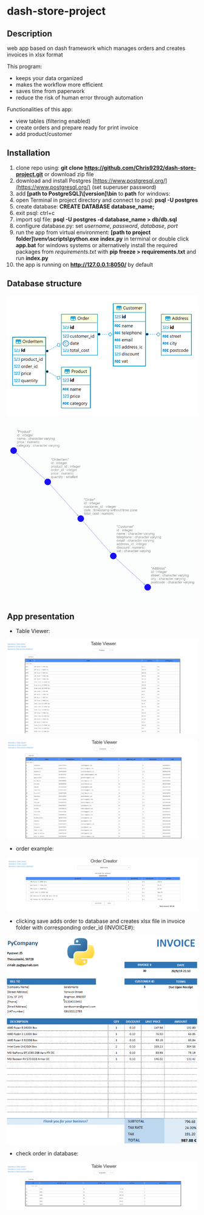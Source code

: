 # dash-store-project
## Description

web app based on dash framework which manages orders and creates invoices in xlsx format

This program:
- keeps your data organized
- makes the workflow more efficient
- saves time from paperwork
- reduce the risk of human error through automation

Functionalities of this app:
- view tables (filtering enabled)
- create orders and prepare ready for print invoice
- add product/customer

## Installation

1. clone repo using: **git clone https://github.com/Chris9292/dash-store-project.git** or download zip file
2. download and install Postgres [https://www.postgresql.org/](https://www.postgresql.org/) (set superuser password)
3. add **[path to PostgreSQL]\\[version]\bin** to **path** for windows: 
4. open Terminal in project directory and connect to psql: **psql -U postgres**
5. create database: **CREATE DATABASE database_name;**
6. exit psql: ctrl+c
7. import sql file: **psql -U postgres -d database_name > db/db.sql**
8. configure database.py: set _username_, _password_, _database_, _port_
9. run the app from virtual environment: **[path to project folder]\venv\scripts\python.exe index.py** in terminal or double click **app.bat** for windows systems or alternatively install the required packages from _requirements.txt_ with **pip freeze > requirements.txt** and run **index.py**
10. the app is running on **http://127.0.0.1:8050/** by default


## Database structure

![database structure_1](images/database_structure_dbeaver.png)
![database structure_2](images/database_structure_omni_db.png)


## App presentation

- Table Viewer:

<p align="center">
    <img src="images/product.png" alt="Image"/>
</p>

<p align="center">
    <img src="images/customer.png" alt="Image"/>
</p>

- order example:

<p align="center">
    <img src="images/order.png" alt="Image"/>
</p>

- clicking save adds order to database and creates xlsx file in invoice folder with corresponding order_id (INVOICE#):

<p align="center">
    <img src="images/example_invoice.png" alt="Image"/>
</p>

- check order in database:
<p align="center">
    <img src="images/order_item.png" alt="Image"/>
</p>


